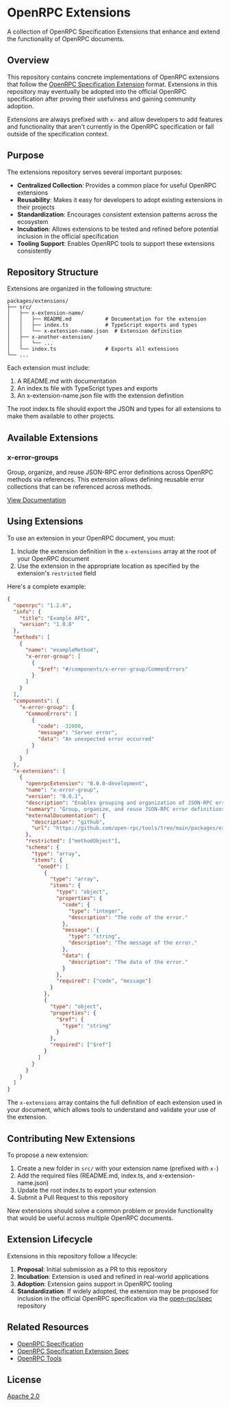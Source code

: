 # OpenRPC Extensions

A collection of OpenRPC Specification Extensions that enhance and extend the functionality of OpenRPC documents.

## Overview

This repository contains concrete implementations of OpenRPC extensions that follow the [OpenRPC Specification Extension](https://github.com/open-rpc/specification-extension-spec) format. Extensions in this repository may eventually be adopted into the official OpenRPC specification after proving their usefulness and gaining community adoption.

Extensions are always prefixed with `x-` and allow developers to add features and functionality that aren't currently in the OpenRPC specification or fall outside of the specification context.

## Purpose

The extensions repository serves several important purposes:

- **Centralized Collection**: Provides a common place for useful OpenRPC extensions
- **Reusability**: Makes it easy for developers to adopt existing extensions in their projects
- **Standardization**: Encourages consistent extension patterns across the ecosystem
- **Incubation**: Allows extensions to be tested and refined before potential inclusion in the official specification
- **Tooling Support**: Enables OpenRPC tools to support these extensions consistently

## Repository Structure

Extensions are organized in the following structure:

```
packages/extensions/
├── src/
│   ├── x-extension-name/
│   │   ├── README.md           # Documentation for the extension
│   │   ├── index.ts            # TypeScript exports and types
│   │   └── x-extension-name.json  # Extension definition
│   ├── x-another-extension/
│   │   └── ...
│   └── index.ts                # Exports all extensions
└── ...
```

Each extension must include:

1. A README.md with documentation
2. An index.ts file with TypeScript types and exports
3. An x-extension-name.json file with the extension definition

The root index.ts file should export the JSON and types for all extensions to make them available to other projects.

## Available Extensions

### x-error-groups

Group, organize, and reuse JSON-RPC error definitions across OpenRPC methods via references. This extension allows defining reusable error collections that can be referenced across methods.

[View Documentation](./src/x-error-groups/README.md)

## Using Extensions

To use an extension in your OpenRPC document, you must:

1. Include the extension definition in the `x-extensions` array at the root of your OpenRPC document
2. Use the extension in the appropriate location as specified by the extension's `restricted` field

Here's a complete example:

```json
{
  "openrpc": "1.2.6",
  "info": {
    "title": "Example API",
    "version": "1.0.0"
  },
  "methods": [
    {
      "name": "exampleMethod",
      "x-error-group": [
        {
          "$ref": "#/components/x-error-group/CommonErrors"
        }
      ]
    }
  ],
  "components": {
    "x-error-group": {
      "CommonErrors": [
        {
          "code": -32000,
          "message": "Server error",
          "data": "An unexpected error occurred"
        }
      ]
    }
  },
  "x-extensions": [
    {
      "openrpcExtension": "0.0.0-development",
      "name": "x-error-group",
      "version": "0.0.1",
      "description": "Enables grouping and organization of JSON-RPC errors in OpenRPC methods.",
      "summary": "Group, organize, and reuse JSON-RPC error definitions across OpenRPC methods via references",
      "externalDocumentation": {
        "description": "github",
        "url": "https://github.com/open-rpc/tools/tree/main/packages/extensions/src/x-error-groups"
      },
      "restricted": ["methodObject"],
      "schema": {
        "type": "array",
        "items": {
          "oneOf": [
            {
              "type": "array",
              "items": {
                "type": "object",
                "properties": {
                  "code": {
                    "type": "integer",
                    "description": "The code of the error."
                  },
                  "message": {
                    "type": "string",
                    "description": "The message of the error."
                  },
                  "data": {
                    "description": "The data of the error."
                  }
                },
                "required": ["code", "message"]
              }
            },
            {
              "type": "object",
              "properties": {
                "$ref": {
                  "type": "string"
                }
              },
              "required": ["$ref"]
            }
          ]
        }
      }
    }
  ]
}
```

The `x-extensions` array contains the full definition of each extension used in your document, which allows tools to understand and validate your use of the extension.

## Contributing New Extensions

To propose a new extension:

1. Create a new folder in `src/` with your extension name (prefixed with `x-`)
2. Add the required files (README.md, index.ts, and x-extension-name.json)
3. Update the root index.ts to export your extension
4. Submit a Pull Request to this repository

New extensions should solve a common problem or provide functionality that would be useful across multiple OpenRPC documents.

## Extension Lifecycle

Extensions in this repository follow a lifecycle:

1. **Proposal**: Initial submission as a PR to this repository
2. **Incubation**: Extension is used and refined in real-world applications
3. **Adoption**: Extension gains support in OpenRPC tooling
4. **Standardization**: If widely adopted, the extension may be proposed for inclusion in the official OpenRPC specification via the [open-rpc/spec](https://github.com/open-rpc/spec) repository

## Related Resources

- [OpenRPC Specification](https://spec.open-rpc.org/)
- [OpenRPC Specification Extension Spec](https://github.com/open-rpc/specification-extension-spec)
- [OpenRPC Tools](https://github.com/open-rpc/tools)

## License

[Apache 2.0](LICENSE)
